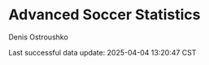 # Advanced Soccer Statistics
Denis Ostroushko

<!-- gfm -->

Last successful data update: 2025-04-04 13:20:47 CST
